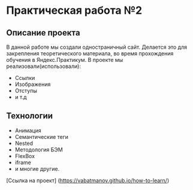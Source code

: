 # Практическая работа №2
## Описание проекта
В данной работе мы создали одностраничный сайт.  Делается это для закрепления теоретического материала, во время прохождения обучения в Яндекс.Практикум.
В проекте мы реализовали(использовали):
 - Ссылки
 - Изображения
 - Отступы
 - и т.д

## Технологии
 - Анимация
 - Семантические теги
 - Nested
 - Методология БЭМ
 - FlexBox
 - iframe
 - и многие другие.

[Ссылка на проект] (https://vabatmanov.github.io/how-to-learn/)
